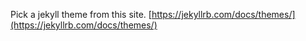 Pick a jekyll theme from this site.
[https://jekyllrb.com/docs/themes/](https://jekyllrb.com/docs/themes/)
